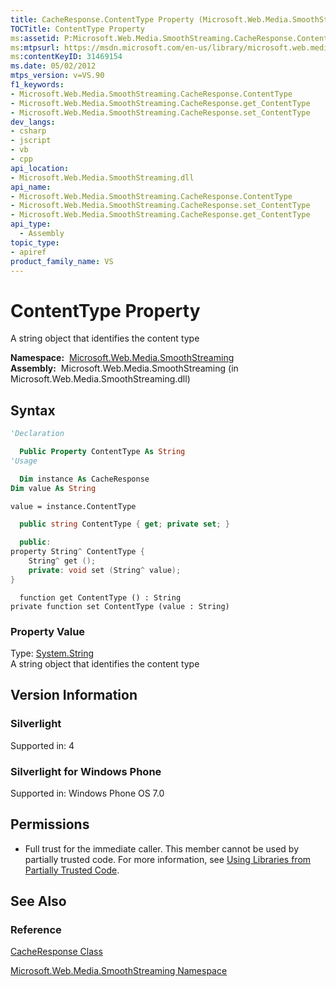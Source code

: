 ```yaml
---
title: CacheResponse.ContentType Property (Microsoft.Web.Media.SmoothStreaming)
TOCTitle: ContentType Property
ms:assetid: P:Microsoft.Web.Media.SmoothStreaming.CacheResponse.ContentType
ms:mtpsurl: https://msdn.microsoft.com/en-us/library/microsoft.web.media.smoothstreaming.cacheresponse.contenttype(v=VS.90)
ms:contentKeyID: 31469154
ms.date: 05/02/2012
mtps_version: v=VS.90
f1_keywords:
- Microsoft.Web.Media.SmoothStreaming.CacheResponse.ContentType
- Microsoft.Web.Media.SmoothStreaming.CacheResponse.get_ContentType
- Microsoft.Web.Media.SmoothStreaming.CacheResponse.set_ContentType
dev_langs:
- csharp
- jscript
- vb
- cpp
api_location:
- Microsoft.Web.Media.SmoothStreaming.dll
api_name:
- Microsoft.Web.Media.SmoothStreaming.CacheResponse.ContentType
- Microsoft.Web.Media.SmoothStreaming.CacheResponse.set_ContentType
- Microsoft.Web.Media.SmoothStreaming.CacheResponse.get_ContentType
api_type:
  - Assembly
topic_type:
- apiref
product_family_name: VS
---
```


# ContentType Property

A string object that identifies the content type

**Namespace:**  [Microsoft.Web.Media.SmoothStreaming](microsoft-web-media-smoothstreaming-namespace_1.md)  
**Assembly:**  Microsoft.Web.Media.SmoothStreaming (in Microsoft.Web.Media.SmoothStreaming.dll)

## Syntax

```vb
'Declaration

  Public Property ContentType As String
'Usage

  Dim instance As CacheResponse
Dim value As String

value = instance.ContentType
```

```csharp
  public string ContentType { get; private set; }
```

```cpp
  public:
property String^ ContentType {
    String^ get ();
    private: void set (String^ value);
}
```

```jscript
  function get ContentType () : String
private function set ContentType (value : String)
```

### Property Value

Type: [System.String](https://msdn.microsoft.com/library/s1wwdcbf)  
A string object that identifies the content type  

## Version Information

### Silverlight

Supported in: 4  

### Silverlight for Windows Phone

Supported in: Windows Phone OS 7.0  

## Permissions

  - Full trust for the immediate caller. This member cannot be used by partially trusted code. For more information, see [Using Libraries from Partially Trusted Code](https://msdn.microsoft.com/library/8skskf63).

## See Also

### Reference

[CacheResponse Class](cacheresponse-class-microsoft-web-media-smoothstreaming_1.md)

[Microsoft.Web.Media.SmoothStreaming Namespace](microsoft-web-media-smoothstreaming-namespace_1.md)

